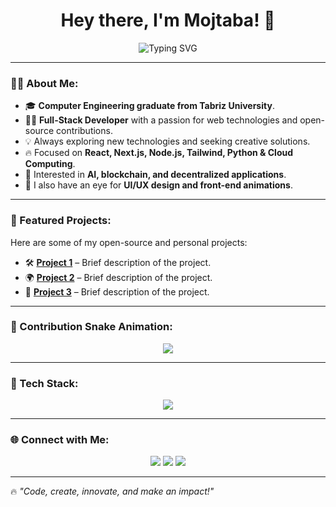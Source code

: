 <h1 align="center">Hey there, I'm Mojtaba! 🚀</h1>

<p align="center">
  <img src="https://readme-typing-svg.herokuapp.com?font=Fira+Code&weight=600&size=22&pause=1000&color=36BCF7&center=true&vCenter=true&width=500&lines=Full-Stack+Developer;Open-Source+Enthusiast;Tech+Lover+%F0%9F%92%BB;Welcome+to+my+GitHub!" alt="Typing SVG" />
</p>

---

### 🧑‍💻 About Me:
- 🎓 **Computer Engineering graduate from Tabriz University**.
- 👨‍💻 **Full-Stack Developer** with a passion for web technologies and open-source contributions.
- 💡 Always exploring new technologies and seeking creative solutions.
- 🔥 Focused on **React, Next.js, Node.js, Tailwind, Python & Cloud Computing**.
- 🎯 Interested in **AI, blockchain, and decentralized applications**.
- 🎨 I also have an eye for **UI/UX design and front-end animations**.

---

### 🚀 Featured Projects:
Here are some of my open-source and personal projects:
- 🛠 **[Project 1](#)** – Brief description of the project.
- 🌍 **[Project 2](#)** – Brief description of the project.
- 📱 **[Project 3](#)** – Brief description of the project.

---


### 🐍 Contribution Snake Animation:
<p align="center">
  <img src="https://github.com/mojtabamstfpr/mojtabamstfpr/raw/output/github-contribution-grid-snake.svg" />
</p>


---

### 🚀 Tech Stack:
<p align="center">
  <img src="https://skillicons.dev/icons?i=html,css,js,ts,react,nextjs,nodejs,express,tailwind,python,mongodb,postgresql,docker,git,github" />
</p>

---

### 🌐 Connect with Me:
<p align="center">
  <a href="https://linkedin.com/in/mojtabamstfpr"><img src="https://img.shields.io/badge/LinkedIn-0077B5?style=for-the-badge&logo=linkedin&logoColor=white"/></a>
  <a href="https://www.instagram.com/mojtaba.mstfpr?igsh=MXJpY3pvZ3gyNGdyOA=="><img src="https://img.shields.io/badge/Instagram-E4405F?style=for-the-badge&logo=instagram&logoColor=white"/></a>
  <a href="mailto:mojtabamstfpr@gmail.com"><img src="https://img.shields.io/badge/Email-D14836?style=for-the-badge&logo=gmail&logoColor=white"/></a>
</p>

---

🔥 *"Code, create, innovate, and make an impact!"*
